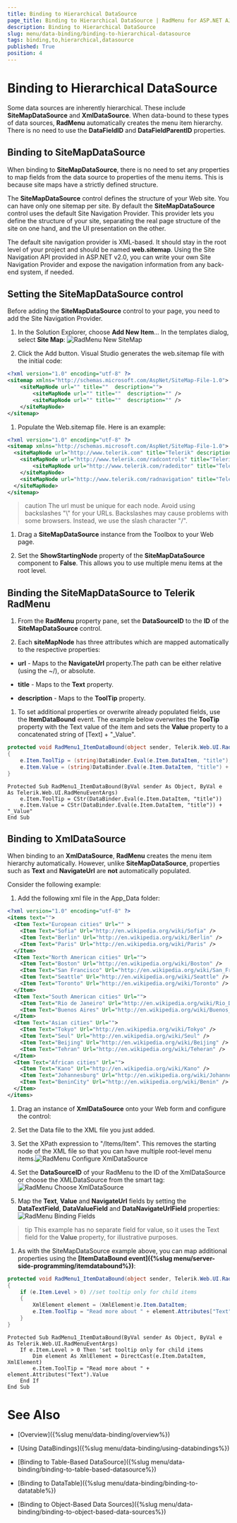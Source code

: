```yaml
---
title: Binding to Hierarchical DataSource
page_title: Binding to Hierarchical DataSource | RadMenu for ASP.NET AJAX Documentation
description: Binding to Hierarchical DataSource
slug: menu/data-binding/binding-to-hierarchical-datasource
tags: binding,to,hierarchical,datasource
published: True
position: 4
---
```


# Binding to Hierarchical DataSource

Some data sources are inherently hierarchical. These include **SiteMapDataSource** and **XmlDataSource**. When data-bound to these types of data sources, **RadMenu** automatically creates the menu item hierarchy. There is no need to use the **DataFieldID** and **DataFieldParentID** properties.

## Binding to SiteMapDataSource

When binding to **SiteMapDataSource**, there is no need to set any properties to map fields from the data source to properties of the menu items. This is because site maps have a strictly defined structure.

The **SiteMapDataSource** control defines the structure of your Web site. You can have only one sitemap per site. By default the **SiteMapDataSource** control uses the default Site Navigation Provider. This provider lets you define the structure of your site, separating the real page structure of the site on one hand, and the UI presentation on the other.

The default site navigation provider is XML-based. It should stay in the root level of your project and should be named **web.sitemap**. Using the Site Navigation API provided in ASP.NET v2.0, you can write your own Site Navigation Provider and expose the navigation information from any back-end system, if needed.

## Setting the SiteMapDataSource control

Before adding the **SiteMapDataSource** control to your page, you need to add the Site Navigation Provider.

1. In the Solution Explorer, choose **Add New Item**... In the templates dialog, select **Site Map**:
![RadMenu New SiteMap](images/menu_newsitemap.png)

1. Click the Add button. Visual Studio generates the web.sitemap file with the initial code:

````XML
<?xml version="1.0" encoding="utf-8" ?>
<sitemap xmlns="http://schemas.microsoft.com/AspNet/SiteMap-File-1.0">    
	<siteMapNode url="" title=""  description="">        
		<siteMapNode url="" title=""  description="" />        
		<siteMapNode url="" title=""  description="" />    
	</siteMapNode>
</sitemap>
````


1. Populate the Web.sitemap file. Here is an example:

````XML
<?xml version="1.0" encoding="utf-8" ?>
<sitemap xmlns="http://schemas.microsoft.com/AspNet/SiteMap-File-1.0">
  <siteMapNode url="http://www.telerik.com" title="Telerik" description="Telerik home page">  
	<siteMapNode url="http://www.telerik.com/radcontrols" title="Telerik RadControls for ASP.NET" description="Telerik RadControls for ASP.NET" >  
		<siteMapNode url="http://www.telerik.com/radeditor" title="Telerik RadEditor" description="Telerik RadEditor control"/>  
	</siteMapNode>  
	<siteMapNode url="http://www.telerik.com/radnavigation" title="Telerik RadNavigation controls" description="Telerik RadNavigation controls" />  
  </siteMapNode>
</sitemap>
````

>caution The url must be unique for each node. Avoid using backslashes "\\" for your URLs. Backslashes may cause problems with some browsers. Instead, we use the slash character "/".
>

1. Drag a **SiteMapDataSource** instance from the Toolbox to your Web page.

1. Set the **ShowStartingNode** property of the **SiteMapDataSource** component to **False**. This allows you to use multiple menu items at the root level.

## Binding the SiteMapDataSource to Telerik RadMenu

1. From the **RadMenu** property pane, set the **DataSourceID** to the **ID** of the **SiteMapDataSource** control.

1. Each **siteMapNode** has three attributes which are mapped automatically to the respective properties:

* **url** - Maps to the **NavigateUrl** property.The path can be either relative (using the ~/), or absolute.

* **title** - Maps to the **Text** property.

* **description** - Maps to the **ToolTip** property.

1. To set additional properties or overwrite already populated fields, use the **ItemDataBound** event. The example below overwrites the **TooTip** property with the Text value of the item and sets the **Value** property to a concatenated string of [Text] + "_Value".

````C#
protected void RadMenu1_ItemDataBound(object sender, Telerik.Web.UI.RadMenuEventArgs e)
{  
	e.Item.ToolTip = (string)DataBinder.Eval(e.Item.DataItem, "title");  
	e.Item.Value = (string)DataBinder.Eval(e.Item.DataItem, "title") + "_Value";
}		
````
````VB.NET
Protected Sub RadMenu1_ItemDataBound(ByVal sender As Object, ByVal e As Telerik.Web.UI.RadMenuEventArgs)
	e.Item.ToolTip = CStr(DataBinder.Eval(e.Item.DataItem, "title"))
	e.Item.Value = CStr(DataBinder.Eval(e.Item.DataItem, "title")) + "_Value"
End Sub
````


## Binding to XmlDataSource

When binding to an **XmlDataSource**, **RadMenu** creates the menu item hierarchy automatically. However, unlike **SiteMapDataSource**, properties such as **Text** and **NavigateUrl** are **not** automatically populated.

Consider the following example:

1. Add the following xml file in the App_Data folder:

````XML
<?xml version="1.0" encoding="utf-8" ?>
<items text="">
  <Item Text="European cities" Url="" >
	<Item Text="Sofia" Url="http://en.wikipedia.org/wiki/Sofia" />
	<Item Text="Berlin" Url="http://en.wikipedia.org/wiki/Berlin" />
	<Item Text="Paris" Url="http://en.wikipedia.org/wiki/Paris" />
  </Item>
  <Item Text="North American cities" Url="">
	<Item Text="Boston" Url="http://en.wikipedia.org/wiki/Boston" />
	<Item Text="San Francisco" Url="http://en.wikipedia.org/wiki/San_Francisco" />
	<Item Text="Seattle" Url="http://en.wikipedia.org/wiki/Seattle" />
	<Item Text="Toronto" Url="http://en.wikipedia.org/wiki/Toronto" />
  </Item>
  <Item Text="South American cities" Url="">
	<Item Text="Rio de Janeiro" Url="http://en.wikipedia.org/wiki/Rio_De_Janeiro" />
	<Item Text="Buenos Aires" Url="http://en.wikipedia.org/wiki/Buenos_aires" />
  </Item>
  <Item Text="Asian cities" Url="">
	<Item Text="Tokyo" Url="http://en.wikipedia.org/wiki/Tokyo" />
	<Item Text="Seul" Url="http://en.wikipedia.org/wiki/Seul" />
	<Item Text="Beijing" Url="http://en.wikipedia.org/wiki/Beijing" />
	<Item Text="Tehran" Url="http://en.wikipedia.org/wiki/Teheran" />
  </Item>
  <Item Text="African cities" Url="">
	<Item Text="Kano" Url="http://en.wikipedia.org/wiki/Kano" />
	<Item Text="Johannesburg" Url="http://en.wikipedia.org/wiki/Johannesburg" />
	<Item Text="BeninCity" Url="http://en.wikipedia.org/wiki/Benin" />
  </Item>
</items>
````


1. Drag an instance of **XmlDataSource** onto your Web form and configure the control:

1. Set the Data file to the XML file you just added.

1. Set the XPath expression to "/Items/Item". This removes the starting node of the XML file so that you can have multiple root-level menu items.![RadMenu Configure XmlDataSource](images/menu_configurexmlsource.png)

1. Set the **DataSourceID** of your RadMenu to the ID of the XmlDataSource or choose the XMLDataSource from the smart tag:![RadMenu Choose XmlDataSource](images/menu_choosexmldatasource.png)

1. Map the **Text**, **Value** and **NavigateUrl** fields by setting the **DataTextField**, **DataValueField** and **DataNavigateUrlField** properties:![RadMenu Binding Fields](images/menu_bindingfields.png)

>tip This example has no separate field for value, so it uses the Text field for the **Value** property, for illustrative purposes.
>


1. As with the SiteMapDataSource example above, you can map additional properties using the **[ItemDataBound event]({%slug menu/server-side-programming/itemdatabound%})**:


````C#
protected void RadMenu1_ItemDataBound(object sender, Telerik.Web.UI.RadMenuEventArgs e)
{    
	if (e.Item.Level > 0) //set tooltip only for child items
	{                  
		XmlElement element = (XmlElement)e.Item.DataItem;       
		e.Item.ToolTip = "Read more about " + element.Attributes["Text"].Value;    
	}
}      			
````
````VB.NET
Protected Sub RadMenu1_ItemDataBound(ByVal sender As Object, ByVal e As Telerik.Web.UI.RadMenuEventArgs)
	If e.Item.Level > 0 Then 'set tooltip only for child items      
		Dim element As XmlElement = DirectCast(e.Item.DataItem, XmlElement)
		e.Item.ToolTip = "Read more about " + element.Attributes("Text").Value
	End If
End Sub
````


# See Also

 * [Overview]({%slug menu/data-binding/overview%})

 * [Using DataBindings]({%slug menu/data-binding/using-databindings%})

 * [Binding to Table-Based DataSource]({%slug menu/data-binding/binding-to-table-based-datasource%})

 * [Binding to DataTable]({%slug menu/data-binding/binding-to-datatable%})

 * [Binding to Object-Based Data Sources]({%slug menu/data-binding/binding-to-object-based-data-sources%})
